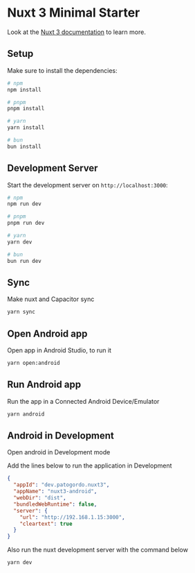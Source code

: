 # Nuxt 3 Minimal Starter

Look at the [Nuxt 3 documentation](https://nuxt.com/docs/getting-started/introduction) to learn more.

## Setup

Make sure to install the dependencies:

```bash
# npm
npm install

# pnpm
pnpm install

# yarn
yarn install

# bun
bun install
```

## Development Server

Start the development server on `http://localhost:3000`:

```bash
# npm
npm run dev

# pnpm
pnpm run dev

# yarn
yarn dev

# bun
bun run dev
```

## Sync

Make nuxt and Capacitor sync

```bash
yarn sync
```

## Open Android app

Open app in Android Studio, to run it

```bash
yarn open:android
```

## Run Android app

Run the app in a Connected Android Device/Emulator

```bash
yarn android
```

## Android in Development

Open android in Development mode

Add the lines below to run the application in Development

```json
{
  "appId": "dev.patogordo.nuxt3",
  "appName": "nuxt3-android",
  "webDir": "dist",
  "bundledWebRuntime": false,
  "server": {
    "url": "http://192.168.1.15:3000",
    "cleartext": true
  }
}
```

Also run the nuxt development server with the command below

```bash
yarn dev
```
